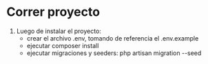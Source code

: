 # Correr proyecto
1. Luego de instalar el proyecto:
    - crear el archivo .env, tomando de referencia el .env.example
    - ejecutar composer install
    - ejecutar migraciones y seeders: php artisan migration --seed